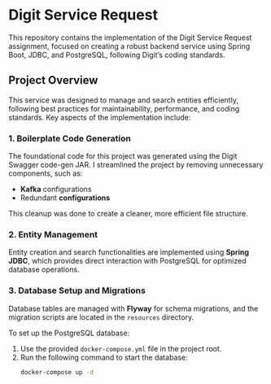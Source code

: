 # Digit Service Request

This repository contains the implementation of the Digit Service Request assignment, focused on creating a robust backend service using Spring Boot, JDBC, and PostgreSQL, following Digit’s coding standards.

## Project Overview

This service was designed to manage and search entities efficiently, following best practices for maintainability, performance, and coding standards. Key aspects of the implementation include:

### 1. Boilerplate Code Generation
The foundational code for this project was generated using the Digit Swagger code-gen JAR. I streamlined the project by removing unnecessary components, such as:
- **Kafka** configurations
- Redundant **configurations**

This cleanup was done to create a cleaner, more efficient file structure.

### 2. Entity Management
Entity creation and search functionalities are implemented using **Spring JDBC**, which provides direct interaction with PostgreSQL for optimized database operations.

### 3. Database Setup and Migrations
Database tables are managed with **Flyway** for schema migrations, and the migration scripts are located in the `resources` directory.

To set up the PostgreSQL database:
1. Use the provided `docker-compose.yml` file in the project root.
2. Run the following command to start the database:
   ```bash
   docker-compose up -d
